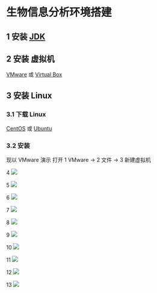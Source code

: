 # 生物信息分析环境搭建
## 1 安装 [JDK](https://www.oracle.com/technetwork/java/javase/downloads/jdk11-downloads-5066655.html)
## 2 安装 虚拟机 
[VMware](https://www.vmware.com/go/getworkstation-win) 或 [Virtual Box](https://www.virtualbox.org/wiki/Downloads)
## 3 安装 Linux
### 3.1 下载 Linux
[CentOS](https://www.centos.org/) 或 [Ubuntu](https://www.ubuntu.com/download/desktop)
### 3.2 安装
现以 VMware 演示
打开 1 VMware -> 2 文件 -> 3 新建虚拟机

4
![](https://github.com/QifengSun/bioinfomatics/blob/master/png/vmware_1.png)

5
![](https://github.com/QifengSun/bioinfomatics/blob/master/png/vmware_2.png)

6
![](https://github.com/QifengSun/bioinfomatics/blob/master/png/vmware_3.png)

7
![](https://github.com/QifengSun/bioinfomatics/blob/master/png/vmware_4.png)

8
![](https://github.com/QifengSun/bioinfomatics/blob/master/png/vmware_5.png)

9
![](https://github.com/QifengSun/bioinfomatics/blob/master/png/vmware_6.png)

10
![](https://github.com/QifengSun/bioinfomatics/blob/master/png/vmware_7.png)

11
![](https://github.com/QifengSun/bioinfomatics/blob/master/png/vmware_8.png)

12
![](https://github.com/QifengSun/bioinfomatics/blob/master/png/vmware_9.png)

13
![](https://github.com/QifengSun/bioinfomatics/blob/master/png/vmware_10.png)
